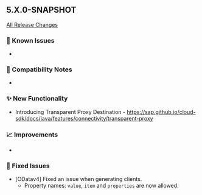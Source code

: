 ## 5.X.0-SNAPSHOT

[All Release Changes](https://github.com/SAP/cloud-sdk-java/releases)

### 🚧 Known Issues

- 

### 🔧 Compatibility Notes

- 

### ✨ New Functionality

- Introducing Transparent Proxy Destination - https://sap.github.io/cloud-sdk/docs/java/features/connectivity/transparent-proxy

### 📈 Improvements

- 

### 🐛 Fixed Issues

- [ODatav4] Fixed an issue when generating clients.
  - Property names: `value`, `item` and `properties` are now allowed.
  
